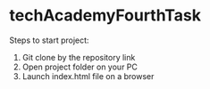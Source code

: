 # techAcademyFourthTask
Steps to start project:
1) Git clone by the repository link
2) Open project folder on your PC
3) Launch index.html file on a browser
